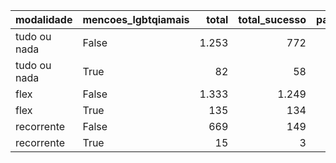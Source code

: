 | modalidade   | mencoes_lgbtqiamais   |   total |   total_sucesso |   particip |   taxa_sucesso |   valor_sucesso |   media_sucesso |   std_sucesso |   min_sucesso |   max_sucesso |
|:-------------|:----------------------|--------:|----------------:|-----------:|---------------:|----------------:|----------------:|--------------:|--------------:|--------------:|
| tudo ou nada | False                 |    1.253 |             772 |       93,9 |           61,6 |     22.460.722,20 |        29.094,20 |      45.405,66 |         41,82 |     679.297,66 |
| tudo ou nada | True                  |      82 |              58 |        6,1 |           70,7 |      1.602.557,62 |        27.630,30 |      38.892,54 |        721,79 |     264.456,52 |
| flex         | False                 |    1.333 |            1.249 |       90,8 |           93,7 |     16.220.233,31 |        12.986,58 |      35.064,85 |         10,77 |     708.972,78 |
| flex         | True                  |     135 |             134 |        9,2 |           99,3 |      2.141.898,62 |        15.984,32 |      20.504,04 |         23,05 |     103.442,87 |
| recorrente   | False                 |     669 |             149 |       97,8 |           22,3 |        40.771,69 |          273,64 |        645,11 |          1,09 |       5.087,08 |
| recorrente   | True                  |      15 |               3 |        2,2 |           20,0 |         2.415,27 |          805,09 |        862,73 |         66,60 |       1.753,37 |